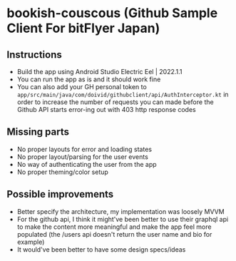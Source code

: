 # bookish-couscous (Github Sample Client For bitFlyer Japan)

## Instructions
 - Build the app using Android Studio Electric Eel | 2022.1.1
 - You can run the app as is and it should work fine
 - You can also add your GH personal token to `app/src/main/java/com/doivid/githubclient/api/AuthInterceptor.kt` in order to increase the number of requests you can made before the Github API starts error-ing out with 403 http response codes

## Missing parts
 - No proper layouts for error and loading states
 - No proper layout/parsing for the user events
 - No way of authenticating the user from the app
 - No proper theming/color setup

## Possible improvements
 - Better specify the architecture, my implementation was loosely MVVM
 - For the github api, I think it might've been better to use their graphql api to make the content more meaningful and make the app feel more populated (the /users api doesn't return the user name and bio for example)
 - It would've been better to have some design specs/ideas